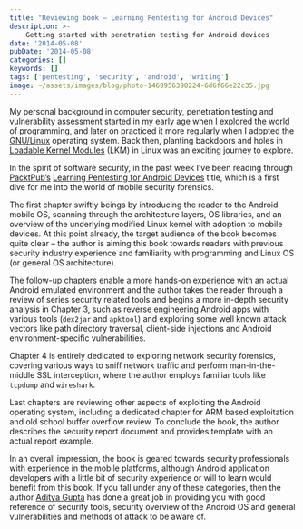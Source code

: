 ```yaml
---
title: "Reviewing book – Learning Pentesting for Android Devices"
description: >-
    Getting started with penetration testing for Android devices
date: '2014-05-08'
pubDate: '2014-05-08'
categories: []
keywords: []
tags: ['pentesting', 'security', 'android', 'writing']
image: ~/assets/images/blog/photo-1468956398224-6d6f66e22c35.jpg
---
```


My personal background in computer security, penetration testing and vulnerability assessment started in my early age when I explored the world of programming, and later on practiced it more regularly when I adopted the  [GNU/Linux](http://www.linux.org/)  operating system. Back then, planting backdoors and holes in [Loadable Kernel Modules](http://en.wikipedia.org/wiki/Loadable_kernel_module)  (LKM) in Linux was an exciting journey to explore.

In the spirit of software security, in the past week I’ve been reading through  [PacktPub’s](http://enginx.com/blog/reviewing-book-learning-pentesting-android-devices/www.packtpub.com)  [Learning Pentesting for Android Devices](http://www.packtpub.com/learning-pentesting-for-android/book)  title, which is a first dive for me into the world of mobile security forensics.

The first chapter swiftly beings by introducing the reader to the Android mobile OS, scanning through the architecture layers, OS libraries, and an overview of the underlying modified Linux kernel with adoption to mobile devices. At this point already, the target audience of the book becomes quite clear – the author is aiming this book towards readers with previous security industry experience and familiarity with programming and Linux OS (or general OS architecture).

The follow-up chapters enable a more hands-on experience with an actual Android emulated environment and the author takes the reader through a review of series security related tools and begins a more in-depth security analysis in Chapter 3, such as reverse engineering Android apps with various tools (`dex2jar` and `apktool`) and exploring some well known attack vectors like path directory traversal, client-side injections and Android environment-specific vulnerabilities.

Chapter 4 is entirely dedicated to exploring network security forensics, covering various ways to sniff network traffic and perform man-in-the-middle SSL interception, where the author employs familiar tools like `tcpdump` and `wireshark`.

Last chapters are reviewing other aspects of exploiting the Android operating system, including a dedicated chapter for ARM based exploitation and old school buffer overflow review. To conclude the book, the author describes the security report document and provides template with an actual report example.

In an overall impression, the book is geared towards security professionals with experience in the mobile platforms, although Android application developers with a little bit of security experience or will to learn would benefit from this book. If you fall under any of these categories, then the author [Aditya Gupta](https://twitter.com/adi1391)  has done a great job in providing you with good reference of security tools, security overview of the Android OS and general vulnerabilities and methods of attack to be aware of.